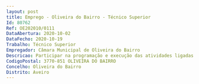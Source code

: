 ```yaml
--- 
layout: post
title: Emprego - Oliveira do Bairro - Técnico Superior
Id: 80762
Ref: OE202010/0111
DataAbertura: 2020-10-02
DataFecho: 2020-10-19
Trabalho: Técnico Superior
Empregador: Câmara Municipal de Oliveira do Bairro
Descricao: Participar na programação e execução das atividades ligadas ao desenvolvimento da respetiva autarquia local  Propor medidas de correção e de melhoria do serviço prestado  Analisar e dar resposta a reclamações, queixas e sugestões dos cidadãos  Acompanhar a elaboração monitorização da carta educativa para o concelho  Preparação e acompanhamento do ano letivo  Acompanhamento do fornecimento de refeições escolares aos alunos do 1.º ciclo, das Atividades de Enriquecimento Curricular (AEC) no 1.º ciclo, do plano de transportes escolares  Acompanhamento na gestão do pessoal não docente (1.º Ciclo e CAF) da autarquia  Gestão das solicitações dos estabelecimentos de educação  Quaisquer outras tarefas projetos que lhe sejam solicitados e estejam no âmbito das suas qualificações  Realizar estudos que permitem conhecer a realidade educativa, nomeadamente nas áreas da educação  investigar os factos e fenómenos que, pela sua natureza, podem influenciar a vivência dos alunos.
CodigoPostal: 3770-851 OLIVEIRA DO BAIRRO
Concelho: Oliveira do Bairro
Distrito: Aveiro
--- 
```

